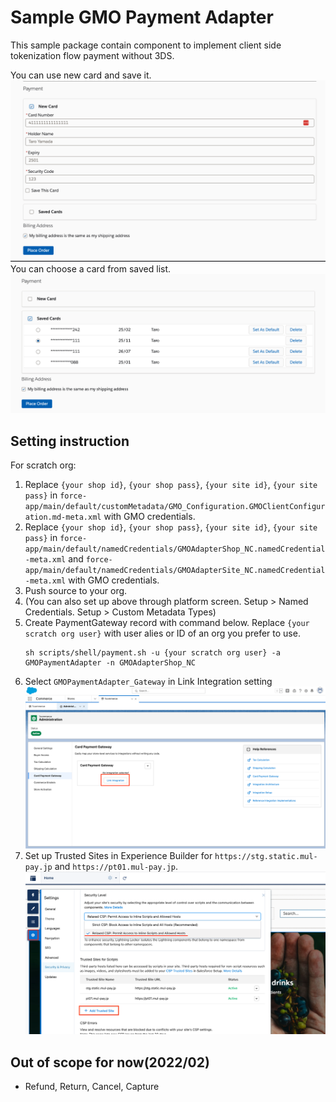 # Sample GMO Payment Adapter
This sample package contain component to implement client side tokenization flow payment without 3DS.

You can use new card and save it.
![](images/form.png)
You can choose a card from saved list.
![](images/list.png)

## Setting instruction

For scratch org:
1. Replace `{your shop id}`, `{your shop pass}`, `{your site id}`, `{your site pass}` in `force-app/main/default/customMetadata/GMO_Configuration.GMOClientConfiguration.md-meta.xml` with GMO credentials. 
1. Replace `{your shop id}`, `{your shop pass}`, `{your site id}`, `{your site pass}` in `force-app/main/default/namedCredentials/GMOAdapterShop_NC.namedCredential-meta.xml` and `force-app/main/default/namedCredentials/GMOAdapterSite_NC.namedCredential-meta.xml` with GMO credentials. 
1. Push source to your org.
1. (You can also set up above through platform screen. Setup > Named Credentials. Setup > Custom Metadata Types)
1. Create PaymentGateway record with command below. Replace `{your scratch org user}` with user alies or ID of an org you prefer to use.
    ```
    sh scripts/shell/payment.sh -u {your scratch org user} -a GMOPaymentAdapter -n GMOAdapterShop_NC
    ```
1. Select `GMOPaymentAdapter_Gateway` in Link Integration setting
    ![](images/link_integration.png)
1. Set up Trusted Sites in Experience Builder for `https://stg.static.mul-pay.jp` and `https://pt01.mul-pay.jp`.
    ![](images/csp.png)


## Out of scope for now(2022/02)
- Refund, Return, Cancel, Capture